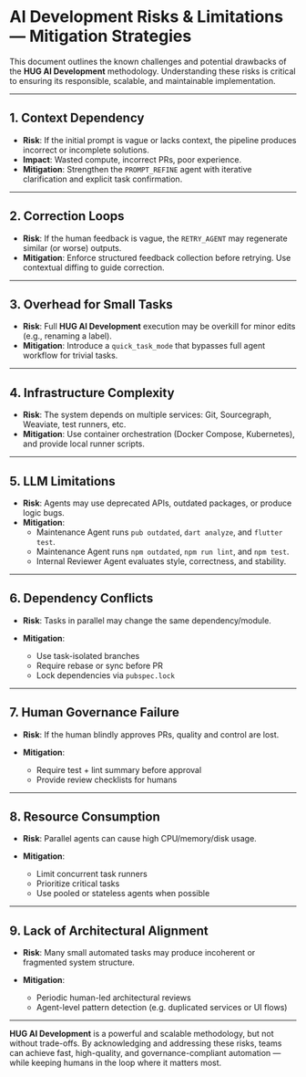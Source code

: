 # AI Development Risks & Limitations — Mitigation Strategies

This document outlines the known challenges and potential drawbacks of the ****HUG AI Development**** methodology. Understanding these risks is critical to ensuring its responsible, scalable, and maintainable implementation.

---

## 1. Context Dependency

* **Risk**: If the initial prompt is vague or lacks context, the pipeline produces incorrect or incomplete solutions.
* **Impact**: Wasted compute, incorrect PRs, poor experience.
* **Mitigation**: Strengthen the `PROMPT_REFINE` agent with iterative clarification and explicit task confirmation.

---

## 2. Correction Loops

* **Risk**: If the human feedback is vague, the `RETRY_AGENT` may regenerate similar (or worse) outputs.
* **Mitigation**: Enforce structured feedback collection before retrying. Use contextual diffing to guide correction.

---

## 3. Overhead for Small Tasks

* **Risk**: Full **HUG AI Development** execution may be overkill for minor edits (e.g., renaming a label).
* **Mitigation**: Introduce a `quick_task_mode` that bypasses full agent workflow for trivial tasks.

---

## 4. Infrastructure Complexity

* **Risk**: The system depends on multiple services: Git, Sourcegraph, Weaviate, test runners, etc.
* **Mitigation**: Use container orchestration (Docker Compose, Kubernetes), and provide local runner scripts.

---

## 5. LLM Limitations

* **Risk**: Agents may use deprecated APIs, outdated packages, or produce logic bugs.
* **Mitigation**:
  * Maintenance Agent runs `pub outdated`, `dart analyze`, and `flutter test`.
  * Maintenance Agent runs `npm outdated`, `npm run lint`, and `npm test`.
  * Internal Reviewer Agent evaluates style, correctness, and stability.

---

## 6. Dependency Conflicts

* **Risk**: Tasks in parallel may change the same dependency/module.
* **Mitigation**:

  * Use task-isolated branches
  * Require rebase or sync before PR
  * Lock dependencies via `pubspec.lock`

---

## 7. Human Governance Failure

* **Risk**: If the human blindly approves PRs, quality and control are lost.
* **Mitigation**:

  * Require test + lint summary before approval
  * Provide review checklists for humans

---

## 8. Resource Consumption

* **Risk**: Parallel agents can cause high CPU/memory/disk usage.
* **Mitigation**:

  * Limit concurrent task runners
  * Prioritize critical tasks
  * Use pooled or stateless agents when possible

---

## 9. Lack of Architectural Alignment

* **Risk**: Many small automated tasks may produce incoherent or fragmented system structure.
* **Mitigation**:

  * Periodic human-led architectural reviews
  * Agent-level pattern detection (e.g. duplicated services or UI flows)

---

 

**HUG AI Development** is a powerful and scalable methodology, but not without trade-offs. By acknowledging and addressing these risks, teams can achieve fast, high-quality, and governance-compliant automation — while keeping humans in the loop where it matters most.
